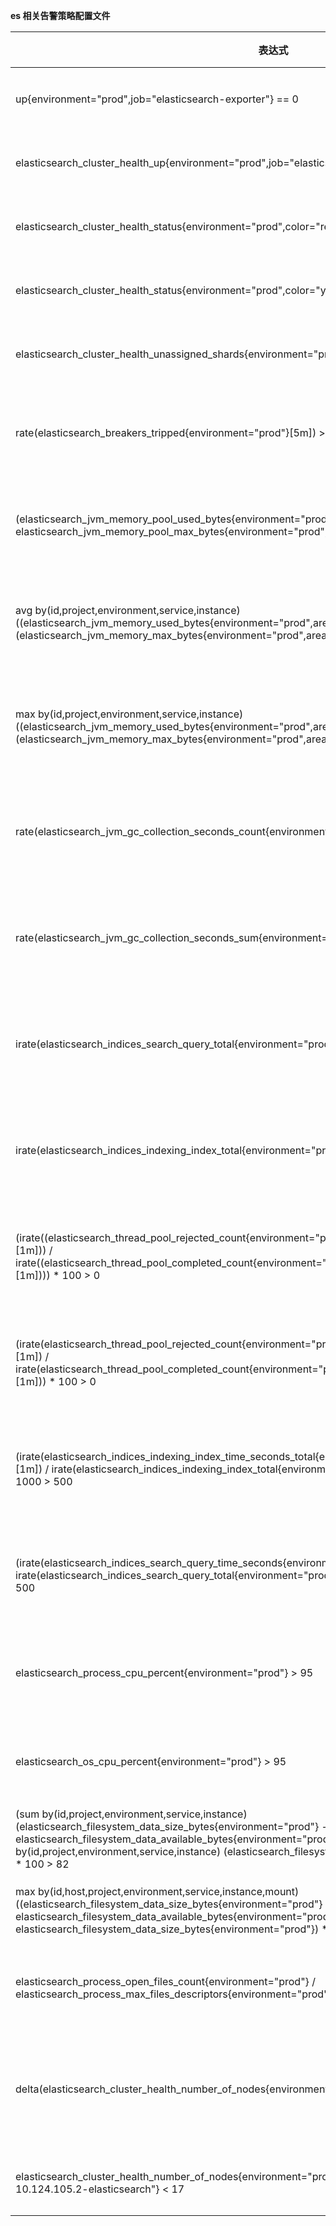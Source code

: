 **es 相关告警策略配置文件**

| 表达式                                                       | 说明                                    | 级别     |
| ------------------------------------------------------------ | --------------------------------------- | -------- |
| up{environment="prod",job="elasticsearch-exporter"} == 0     | 监控客户端挂了                          | 严重告警 |
| elasticsearch_cluster_health_up{environment="prod",job="elasticsearch-exporter"} == 0     | 获取集群监控数据失败                          | 严重告警 |
| elasticsearch_cluster_health_status{environment="prod",color="red"} == 1 | 集群健康状态为红色                      | 严重告警 |
| elasticsearch_cluster_health_status{environment="prod",color="yellow"} == 1 | 集群健康状态为黄色                      | 严重告警 |
| elasticsearch_cluster_health_unassigned_shards{environment="prod"} > 0 | 集群未分配的分片数量异常                | 一般告警 |
| rate(elasticsearch_breakers_tripped{environment="prod"}[5m]) > 0 | 周期5分钟内节点每秒熔断次数大于0        | 严重告警 |
| (elasticsearch_jvm_memory_pool_used_bytes{environment="prod",pool="old"} / elasticsearch_jvm_memory_pool_max_bytes{environment="prod",pool="old"}) * 100 > 90 | 节点 JVM OLD 区内存使用率超过90%        | 严重告警 |
| avg by(id,project,environment,service,instance) ((elasticsearch_jvm_memory_used_bytes{environment="prod",area="heap"}) / (elasticsearch_jvm_memory_max_bytes{environment="prod",area="heap"})) * 100 > 90 | 集群节点平均 JVM heap 内存使用率超过90% | 严重告警 |
| max by(id,project,environment,service,instance) ((elasticsearch_jvm_memory_used_bytes{environment="prod",area="heap"}) / (elasticsearch_jvm_memory_max_bytes{environment="prod",area="heap"})) * 100 > 90 | 集群节点最大 JVM heap 内存使用率超过90% | 严重告警 |
| rate(elasticsearch_jvm_gc_collection_seconds_count{environment="prod",gc="old"}[5m]) > 5 | 周期5分钟内节点每秒 Old GC 次数大于5    | 一般告警 |
| rate(elasticsearch_jvm_gc_collection_seconds_sum{environment="prod",gc="old"}[5m]) > 1 | 周期5分钟内节点每秒 Old GC 耗时大于1s   | 一般告警 |
| irate(elasticsearch_indices_search_query_total{environment="prod",es_data_node="true"}[5m]) > 10000 | 周期5分钟内节点每秒查询次数高于10000    | 一般告警 |
| irate(elasticsearch_indices_indexing_index_total{environment="prod",es_data_node="true"}[5m])  > 10000 | 周期5分钟内节点每秒写入次数高于10000    | 一般告警 |
| (irate((elasticsearch_thread_pool_rejected_count{environment="prod",type="search",es_data_node="true"}[1m])) / irate((elasticsearch_thread_pool_completed_count{environment="prod",type="search",es_data_node="true"}[1m]))) * 100 > 0 | 周期1分钟内节点每秒查询拒绝率大于0%     | 严重告警 |
| (irate(elasticsearch_thread_pool_rejected_count{environment="prod",type="write",es_data_node="true"}[1m]) / irate(elasticsearch_thread_pool_completed_count{environment="prod",type="write",es_data_node="true"}[1m])) * 100 > 0 | 周期1分钟内节点每秒写入拒绝率大于0%     | 严重告警 |
| (irate(elasticsearch_indices_indexing_index_time_seconds_total{environment="prod",es_data_node="true"}[1m]) / irate(elasticsearch_indices_indexing_index_total{environment="prod",es_data_node="true"}[1m])) * 1000 > 500 | 周期1分钟内节点每秒写入延迟大于500ms    | 一般告警 |
| (irate(elasticsearch_indices_search_query_time_seconds{environment="prod",es_data_node="true"}[1m]) / irate(elasticsearch_indices_search_query_total{environment="prod",es_data_node="true"}[1m])) * 1000 > 500 | 周期1分钟内节点每秒查询延迟大于500ms    | 一般告警 |
| elasticsearch_process_cpu_percent{environment="prod"} > 95   | 节点进程 CPU 使用率超过95%              | 严重告警 |
| elasticsearch_os_cpu_percent{environment="prod"} > 95        | 节点主机 CPU 使用率超过95%              | 严重告警 |
| (sum by(id,project,environment,service,instance) (elasticsearch_filesystem_data_size_bytes{environment="prod"} - elasticsearch_filesystem_data_available_bytes{environment="prod"})) / sum by(id,project,environment,service,instance) (elasticsearch_filesystem_data_size_bytes{environment="prod"}) * 100 > 82 | 集群总磁盘使用率超过82%                 | 严重告警 |
| max by(id,host,project,environment,service,instance,mount) ((elasticsearch_filesystem_data_size_bytes{environment="prod"} - elasticsearch_filesystem_data_available_bytes{environment="prod"}) / elasticsearch_filesystem_data_size_bytes{environment="prod"}) * 100 > 83 | 节点最大磁盘使用率超过83%              | 严重告警 |
| elasticsearch_process_open_files_count{environment="prod"} / elasticsearch_process_max_files_descriptors{environment="prod"} * 100 > 70        | 节点打开文件描述符数量大于70%              | 严重告警 |
| delta(elasticsearch_cluster_health_number_of_nodes{environment="prod"}[5m]) < 0        | 在线节点数异常，请检查集群中在线节点数是否正常              | 严重告警 |
| elasticsearch_cluster_health_number_of_nodes{environment="prod",id="gztxy-erp-prd-crm-es01-10.124.105.2-elasticsearch"} < 17 | 集群在线节点数少于17个                  | 严重告警 |